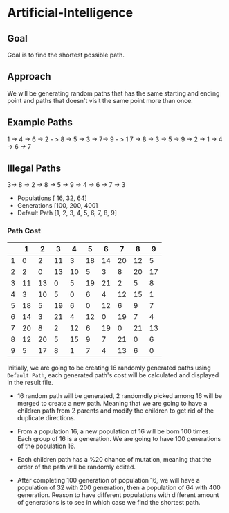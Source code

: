 # Artificial-Intelligence

## Goal

Goal is to find the shortest possible path.

## Approach 

We will be generating random paths that has the same starting and ending point and paths that doesn't visit the same point more than once.

## Example Paths

1 -> 4 -> 6 -> 2 - > 8 -> 5 -> 3 -> 7-> 9 - > 1
7 -> 8 -> 3 -> 5 -> 9 -> 2 -> 1 -> 4 -> 6 -> 7

## Illegal Paths

3-> 8 -> 2 -> 8 -> 5 -> 9 -> 4 -> 6  -> 7 -> 3


* Populations [ 16, 32, 64]
* Generations [100, 200, 400]
* Default Path [1, 2, 3, 4, 5, 6, 7, 8, 9]

### Path Cost

|       |  1   |   2 |  3  | 4|   5  | 6 |  7 |  8 |   9  |
| ---  | --- |---  |----|---|----|----|---|----|----|
|  1   |  0   |   2 |  11  |   3  | 18   |14  | 20   |12 |    5  |
|  2   |  2   |   0  | 13  | 10   |  5  |   3  |   8  | 20  | 17  |
|  3   | 11 |  13   |  0  |   5 |  19 |  21  |   2  |   5  |   8  |
|  4   |  3   | 10  |   5   |  0  |   6   |  4  | 12 |  15  |   1  |
|  5   | 18   |  5  | 19   |  6    | 0  | 12   |  6  |   9   |  7  |
|  6   | 14   |  3  | 21  |   4 |  12  |   0 |  19  |   7  |   4  |
|  7   | 20  |   8   |  2  | 12   |  6  | 19   |  0  | 21 | 13  |
|  8   | 12 |  20   |  5  | 15  |   9   |  7  | 21    | 0   |  6  |
|  9   |  5 |  17    |  8  |   1 |    7 |    4 |  13 |    6 |    0  |

Initially, we are going to be creating 16 randomly generated paths using `Default Path`, each generated path's cost will be calculated and displayed in the result file. 

*  16 random path will be generated, 2 randomdly picked among 16 will be merged to create a new path. Meaning that we are going to have a children path from 2 parents and modify the children to get rid of the duplicate directions.

* From a population 16, a new population of 16 will be born 100 times. Each group of 16 is a generation. We are going to have 100 generations of the population 16.

* Each children path has a %20 chance of mutation, meaning that the order of the path will be randomly edited.

* After completing 100 generation of population 16, we will have a population of 32 with 200 generation, then a population of 64 with 400 generation. Reason to have different populations with different amount of generations is to see in which case we find the shortest path. 
